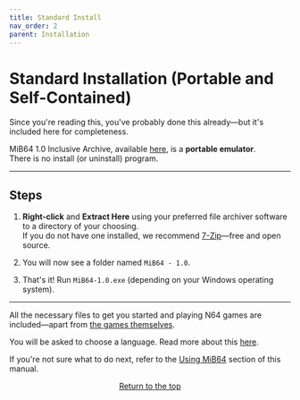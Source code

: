 ```yaml
---
title: Standard Install
nav_order: 2
parent: Installation
---
```


# Standard Installation (Portable and Self-Contained)

Since you're reading this, you've probably done this already—but it's included here for completeness.

MiB64 1.0 Inclusive Archive, available [here](/dev/showthread.php?tid=424), is a **portable emulator**.  
There is no install (or uninstall) program.

---

## Steps

1. **Right-click** and **Extract Here** using your preferred file archiver software to a directory of your choosing.  
   If you do not have one installed, we recommend [7-Zip](https://www.7-zip.org/)—free and open source.

2. You will now see a folder named `MiB64 - 1.0`.

3. That's it! Run `MiB64-1.0.exe` (depending on your Windows operating system).

---

All the necessary files to get you started and playing N64 games are included—apart from [the games themselves](installing-games.md).

You will be asked to choose a language. Read more about this [here](language-files.md).

If you're not sure what to do next, refer to the [Using MiB64](using-mib64.md) section of this manual.

<p style="text-align:center"><a href="#">Return to the top</a></p>

<!-- ClauseEcho: Standard Install Protocol Complete -->
